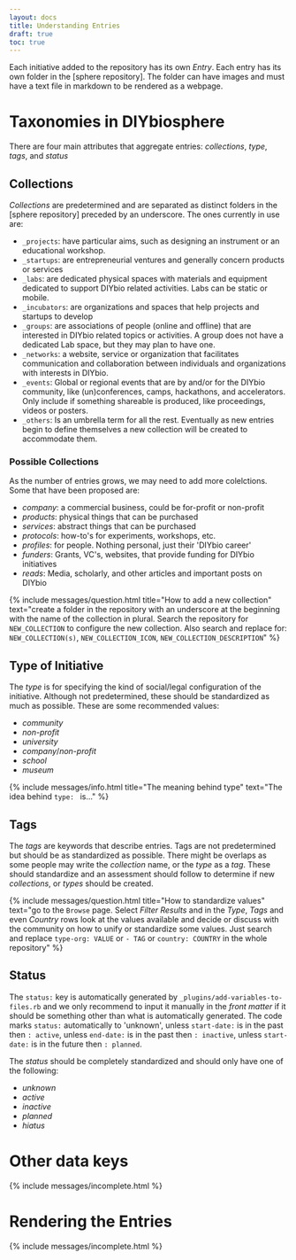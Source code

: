 ```yaml
---
layout: docs
title: Understanding Entries
draft: true
toc: true
---
```


Each initiative added to the repository has its own _Entry_. Each entry has its own folder in the [sphere repository]. The folder can have images and must have a text file in markdown to be rendered as a webpage.

# Taxonomies in DIYbiosphere
There are four main attributes that aggregate entries: _collections_, _type_, _tags_, and _status_

## Collections
_Collections_ are predetermined and are separated as distinct folders in the [sphere repository] preceded by an underscore. The ones currently in use are:

- <i class="far fa-briefcase fa-fw"></i> `_projects`: have particular aims, such as designing an instrument or an educational workshop.
- <i class="far fa-rocket fa-fw"></i> `_startups`: are entrepreneurial ventures and generally concern products or services
- <i class="far fa-flask fa-fw"></i> `_labs`: are dedicated physical spaces with materials and equipment dedicated to support DIYbio related activities. Labs can be static or mobile.
- <i class="far fa-leaf fa-fw"></i> `_incubators`: are organizations and spaces that help projects and startups to develop
- <i class="far fa-users fa-fw"></i> `_groups`: are associations of people (online and offline) that are interested in DIYbio related topics or activities. A group does not have a dedicated Lab space, but they may plan to have one.
- <i class="far fa-share-alt fa-fw"></i> `_networks`: a website, service or organization that facilitates communication and collaboration between individuals and organizations with interests in DIYbio.
- <i class="far fa-calendar-alt fa-fw"></i> `_events`: Global or regional events that are by and/or for the DIYbio community, like (un)conferences, camps, hackathons, and accelerators. Only include if something shareable is produced, like proceedings, videos or posters.
- <i class="far fa-umbrella fa-fw"></i> `_others`: Is an umbrella term for all the rest. Eventually as new entries begin to define themselves a new collection will be created to accommodate them.
<!-- - <i class="far fa-NEW_COLLECTION_ICON fa-fw"></i> `_NEW_COLLECTION(s)`: NEW_COLLECTION_DESCRIPTION -->

### Possible Collections
As the number of entries grows, we may need to add more colelctions. Some that have been proposed are:

- <i class="far fa-industry-alt fa-fw"></i> _company_: a commercial business, could be for-profit or non-profit
- <i class="far fa-shopping-basket fa-fw"></i> _products_: physical things that can be purchased
- <i class="far fa-cogs fa-fw"></i> _services_: abstract things that can be purchased
- <i class="far fa-list-ol fa-fw"></i> _protocols_: how-to's for experiments, workshops, etc.
- <i class="far fa-portrait fa-fw"></i> _profiles_: for people. Nothing personal, just their 'DIYbio career'
- <i class="far fa-usd-circle fa-fw"></i> _funders_: Grants, VC's, websites, that provide funding for DIYbio initiatives
- <i class="far fa-bookmark fa-fw"></i> _reads_: Media, scholarly, and other articles and important posts on DIYbio

{% include messages/question.html title="How to add a new collection" text="create a folder in the repository with an underscore at the beginning with the name of the collection in plural. Search the repository for `NEW_COLLECTION` to configure the new collection. Also search and replace for: `NEW_COLLECTION(s)`, `NEW_COLLECTION_ICON`, `NEW_COLLECTION_DESCRIPTION`" %}

## Type of Initiative
The _type_ is for specifying the kind of social/legal configuration of the initiative. Although not predetermined, these should be standardized as much as possible. These are some recommended values:

- _community_
- _non-profit_
- _university_
- _company_/_non-profit_
- _school_
- _museum_


{% include messages/info.html title="The meaning behind type" text="The idea behind `type: ` is..." %}

## Tags
The _tags_ are keywords that describe entries. Tags are not predetermined but should be as standardized as possible. There might be overlaps as some people may write the _collection_ name, or the _type_ as a _tag_. These should standardize and an assessment should follow to determine if new _collections_, or _types_ should be created.

{% include messages/question.html title="How to standardize values" text="go to the `Browse` page. Select _Filter Results_ and in the _Type_, _Tags_  and even _Country_ rows look at the values available and decide or discuss with the community on how to unify or standardize some values. Just search and replace `type-org: VALUE` or `- TAG` or `country: COUNTRY` in the whole repository" %}

## Status
The `status:` key is automatically generated by `_plugins/add-variables-to-files.rb` and we only recommend to input it manually in the _front matter_ if it should be something other than what is automatically generated. The code marks `status:` automatically to 'unknown', unless `start-date:` is in the past then `: active`, unless `end-date:` is in the past then `: inactive`, unless `start-date:` is in the future then `: planned`.

The _status_ should be completely standardized and should only have one of the following:

- _unknown_
- _active_
- _inactive_
- _planned_
- _hiatus_

# Other data keys
{% include messages/incomplete.html %}

# Rendering the Entries
{% include messages/incomplete.html %}
